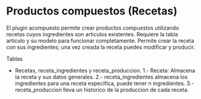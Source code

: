 # Productos compuestos (Recetas)
El plugin acompuesto permite crear productos compuestos utilizando recetas cuyos ingredientes son articulos existentes. Requiere la tabla articulo y su modelo para funcionar completamente.
Permite crear la receta con sus ingredientes; una vez creada la receta puedes modificar y producir.

Tablas
- Recetas, receta_ingredientes y receta_produccion.
1.- Receta: Almacena la receta y sus datos generales.
2.- receta_ingredientes almacena los ingredientes para una receta especifica, puede tener n ingredientes.
3.- receta_produccion lleva un historico de la produccion de cada receta.
